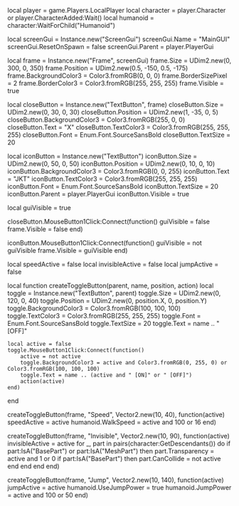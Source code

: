 local player = game.Players.LocalPlayer
local character = player.Character or player.CharacterAdded:Wait()
local humanoid = character:WaitForChild("Humanoid")

local screenGui = Instance.new("ScreenGui")
screenGui.Name = "MainGUI"
screenGui.ResetOnSpawn = false
screenGui.Parent = player.PlayerGui

local frame = Instance.new("Frame", screenGui)
frame.Size = UDim2.new(0, 300, 0, 350)
frame.Position = UDim2.new(0.5, -150, 0.5, -175)
frame.BackgroundColor3 = Color3.fromRGB(0, 0, 0)
frame.BorderSizePixel = 2
frame.BorderColor3 = Color3.fromRGB(255, 255, 255)
frame.Visible = true

local closeButton = Instance.new("TextButton", frame)
closeButton.Size = UDim2.new(0, 30, 0, 30)
closeButton.Position = UDim2.new(1, -35, 0, 5)
closeButton.BackgroundColor3 = Color3.fromRGB(255, 0, 0)
closeButton.Text = "X"
closeButton.TextColor3 = Color3.fromRGB(255, 255, 255)
closeButton.Font = Enum.Font.SourceSansBold
closeButton.TextSize = 20

local iconButton = Instance.new("TextButton")
iconButton.Size = UDim2.new(0, 50, 0, 50)
iconButton.Position = UDim2.new(0, 10, 0, 10)
iconButton.BackgroundColor3 = Color3.fromRGB(0, 0, 255)
iconButton.Text = "JKT"
iconButton.TextColor3 = Color3.fromRGB(255, 255, 255)
iconButton.Font = Enum.Font.SourceSansBold
iconButton.TextSize = 20
iconButton.Parent = player.PlayerGui
iconButton.Visible = true

local guiVisible = true

closeButton.MouseButton1Click:Connect(function()
    guiVisible = false
    frame.Visible = false
end)

iconButton.MouseButton1Click:Connect(function()
    guiVisible = not guiVisible
    frame.Visible = guiVisible
end)

local speedActive = false
local invisibleActive = false
local jumpActive = false

local function createToggleButton(parent, name, position, action)
    local toggle = Instance.new("TextButton", parent)
    toggle.Size = UDim2.new(0, 120, 0, 40)
    toggle.Position = UDim2.new(0, position.X, 0, position.Y)
    toggle.BackgroundColor3 = Color3.fromRGB(100, 100, 100)
    toggle.TextColor3 = Color3.fromRGB(255, 255, 255)
    toggle.Font = Enum.Font.SourceSansBold
    toggle.TextSize = 20
    toggle.Text = name .. " [OFF]"

    local active = false
    toggle.MouseButton1Click:Connect(function()
        active = not active
        toggle.BackgroundColor3 = active and Color3.fromRGB(0, 255, 0) or Color3.fromRGB(100, 100, 100)
        toggle.Text = name .. (active and " [ON]" or " [OFF]")
        action(active)
    end)
end

createToggleButton(frame, "Speed", Vector2.new(10, 40), function(active)
    speedActive = active
    humanoid.WalkSpeed = active and 100 or 16
end)

createToggleButton(frame, "Invisible", Vector2.new(10, 90), function(active)
    invisibleActive = active
    for _, part in pairs(character:GetDescendants()) do
        if part:IsA("BasePart") or part:IsA("MeshPart") then
            part.Transparency = active and 1 or 0
            if part:IsA("BasePart") then
                part.CanCollide = not active
            end
        end
    end
end)

createToggleButton(frame, "Jump", Vector2.new(10, 140), function(active)
    jumpActive = active
    humanoid.UseJumpPower = true
    humanoid.JumpPower = active and 100 or 50
end)